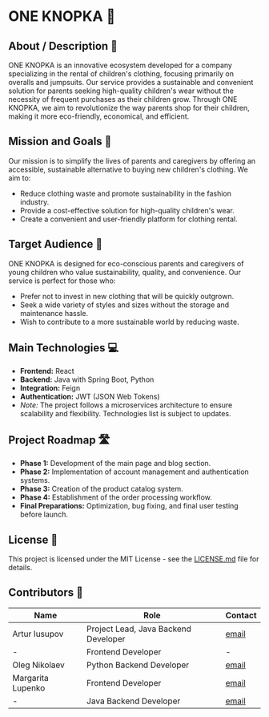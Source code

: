 # ONE KNOPKA 🧸

## About / Description 📖

ONE KNOPKA is an innovative ecosystem developed for a company specializing in the rental of children's clothing, focusing primarily on overalls and jumpsuits. Our service provides a sustainable and convenient solution for parents seeking high-quality children's wear without the necessity of frequent purchases as their children grow. Through ONE KNOPKA, we aim to revolutionize the way parents shop for their children, making it more eco-friendly, economical, and efficient.

## Mission and Goals 🌟

Our mission is to simplify the lives of parents and caregivers by offering an accessible, sustainable alternative to buying new children's clothing. We aim to:

- Reduce clothing waste and promote sustainability in the fashion industry.
- Provide a cost-effective solution for high-quality children's wear.
- Create a convenient and user-friendly platform for clothing rental.

## Target Audience 🎯

ONE KNOPKA is designed for eco-conscious parents and caregivers of young children who value sustainability, quality, and convenience. Our service is perfect for those who:

- Prefer not to invest in new clothing that will be quickly outgrown.
- Seek a wide variety of styles and sizes without the storage and maintenance hassle.
- Wish to contribute to a more sustainable world by reducing waste.

## Main Technologies 💻

- **Frontend:** React
- **Backend:** Java with Spring Boot, Python
- **Integration:** Feign
- **Authentication:** JWT (JSON Web Tokens)
- *Note:* The project follows a microservices architecture to ensure scalability and flexibility. Technologies list is subject to updates.

## Project Roadmap 🛣️

- **Phase 1:** Development of the main page and blog section.
- **Phase 2:** Implementation of account management and authentication systems.
- **Phase 3:** Creation of the product catalog system.
- **Phase 4:** Establishment of the order processing workflow.
- **Final Preparations:** Optimization, bug fixing, and final user testing before launch.

## License 📄

This project is licensed under the MIT License - see the [LICENSE.md](LICENSE.md) file for details.

## Contributors 👥

| Name | Role | Contact |
| ---- | ---- | ------- |
| Artur Iusupov | Project Lead, Java Backend Developer | [email](iusupart@fel.cvut.cz) |
| - | Frontend Developer | - |
| Oleg Nikolaev | Python Backend Developer | [email](mailto:alexjohnson@example.com) |
| Margarita Lupenko | Frontend Developer | [email](lupenmar@fel.cvut.cz) |
| - | Java Backend Developer | [email](mailto:alexjohnson@example.com) |
